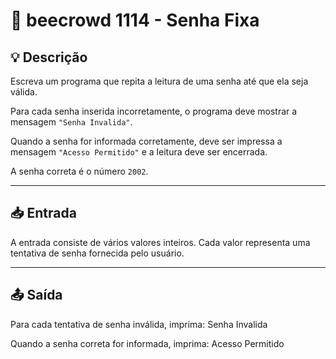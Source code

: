 # 📝 beecrowd 1114 - Senha Fixa

## 💡 Descrição

Escreva um programa que repita a leitura de uma senha até que ela seja válida.  

Para cada senha inserida incorretamente, o programa deve mostrar a mensagem `"Senha Invalida"`.  

Quando a senha for informada corretamente, deve ser impressa a mensagem `"Acesso Permitido"` e a leitura deve ser encerrada.

A senha correta é o número `2002`.

---

## 📥 Entrada

A entrada consiste de vários valores inteiros. Cada valor representa uma tentativa de senha fornecida pelo usuário.

---

## 📤 Saída

Para cada tentativa de senha inválida, imprima: Senha Invalida

Quando a senha correta for informada, imprima: Acesso Permitido
